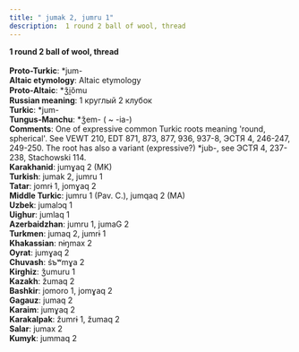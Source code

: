 ```yaml
---
title: " jumak 2, jumru 1"
description:  1 round 2 ball of wool, thread
---
```

<strong> 1 round 2 ball of wool, thread</strong><br><br>
<strong>Proto-Turkic</strong>:  *jum-<br>
<strong>Altaic etymology</strong>:  Altaic etymology<br>
<strong> Proto-Altaic</strong>:  *ǯi̯ŏmu<br>
<strong>Russian meaning</strong>:  1 круглый 2 клубок<br>
<strong>Turkic</strong>:  *jum-<br>
<strong>Tungus-Manchu</strong>:  *ǯem- ( ~ -ia-)<br>
<strong>Comments</strong>:  One of expressive common Turkic roots meaning 'round, spherical'. See VEWT 210, EDT 871, 873, 877, 936, 937-8, ЭСТЯ 4, 246-247, 249-250. The root has also a variant (expressive?) *jub-, see ЭСТЯ 4, 237-238, Stachowski 114.<br>
<strong>Karakhanid</strong>:  jumɣaq 2 (MK)<br>
<strong>Turkish</strong>:  jumak 2, jumru 1<br>
<strong>Tatar</strong>:  jomrɨ 1, jomɣaq 2<br>
<strong>Middle Turkic</strong>:  jumru 1 (Pav. C.), jumqaq 2 (MA)<br>
<strong>Uzbek</strong>:  jumalɔq 1<br>
<strong>Uighur</strong>:  jumlaq 1<br>
<strong>Azerbaidzhan</strong>:  jumru 1, jumaG 2<br>
<strong>Turkmen</strong>:  jumaq 2, jumrɨ 1<br>
<strong>Khakassian</strong>:  nɨŋmax 2<br>
<strong>Oyrat</strong>:  jumɣaq 2<br>
<strong>Chuvash</strong>:  śъʷmɣa 2<br>
<strong>Kirghiz</strong>:  ǯumuru 1<br>
<strong>Kazakh</strong>:  žumaq 2<br>
<strong>Bashkir</strong>:  jomoro 1, jomɣaq 2<br>
<strong>Gagauz</strong>:  jumaq 2<br>
<strong>Karaim</strong>:  jumɣaq 2<br>
<strong>Karakalpak</strong>:  žumrɨ 1, žumaq 2<br>
<strong>Salar</strong>:  jumax 2<br>
<strong>Kumyk</strong>:  jummaq 2<br>


